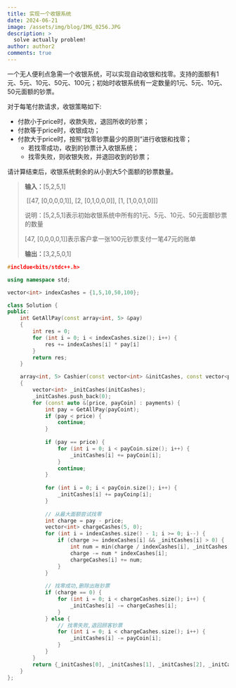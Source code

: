 ```yaml
---
title: 实现一个收银系统
date: 2024-06-21
image: /assets/img/blog/IMG_0256.JPG
description: >
  solve actually problem!
author: author2
comments: true
---
```


一个无人便利点急需一个收银系统，可以实现自动收银和找零。支持的面额有1元、5元、10元、50元、100元；初始时收银系统有一定数量的1元、5元、10元、50元面额的钞票。

对于每笔付款请求，收银策略如下:

- 付款小于price时，收款失败，退回所收的钞票；
- 付款等于price时，收银成功；
- 付款大于price时，按照“找零钞票最少的原则”进行收银和找零；
  - 若找零成功，收到的钞票计入收银系统；
  - 找零失败，则收银失败，并退回收到的钞票；

请计算结束后，收银系统剩余的从小到大5个面额的钞票数量。

> **输入：**[5,2,5,1]
>
> ​            [[47, [0,0,0,0,1]], [2, [0,1,0,0,0]], [1, [1,0,0,1,0]]] 
>
> 说明：[5,2,5,1]表示初始收银系统中所有的1元、5元、10元、50元面额钞票的数量
>
> [47, [0,0,0,0,1]]表示客户拿一张100元钞票支付一笔47元的账单
>
> **输出：**[3,2,5,0,1]



```c++
#incldue<bits/stdc++.h>

using namespace std;

vector<int> indexCashes = {1,5,10,50,100};

class Solution {
public:
    int GetAllPay(const array<int, 5> &pay)
    {
        int res = 0;
        for (int i = 0; i < indexCashes.size(); i++) {
            res += indexCashes[i] * pay[i]
        }
        return res;
    }

    array<int, 5> Cashier(const vector<int> &initCashes, const vector<pair<int, array<int, 5>>> &payments)
    {
        vector<int> _initCashes(initCashes);
        _initCashes.push_back(0);
        for (const auto &[price, payCoin] : payments) {
            int pay = GetAllPay(payCoint);
            if (pay < price) {
                continue;
            }
            
            if (pay == price) {
                for (int i = 0; i < payCoin.size(); i++) {
                    _initCashes[i] += payCoin[i];
                }
                continue;
            }
            
            for (int i = 0; i < payCoin.size(); i++) {
                _initCashes[i] += payCoinp[i];
            }
            
            // 从最大面额尝试找零
            int charge = pay - price;
            vector<int> chargeCashes(5, 0);
            for (int i = indexCashes.size() - 1; i >= 0; i--) {
                if (charge >= indexCashes[i] && _initCashes[i] > 0) {
                    int num = min(charge / indexCashes[i], _initCashes[i]);
                    charge -= num * indexCashes[i];
                    chargeCashes[i] += num;
                }
            }
            
            // 找零成功,删除出账钞票
            if (charge == 0) {
                for (int i = 0; i < chargeCashes.size(); i++) {
                    _initCashes[i] -= chargeCashes[i];
                }
            } else {
                // 找零失败,退回顾客钞票
                for (int i = 0; i < chargeCashes.size(); i++) {
                    _initCashes[i] -= payCoin[i];
                }
            }
        }
        return {_initCashes[0], _initCashes[1], _initCashes[2], _initCashes[3], _initCashes[4]};
    }
};
```

